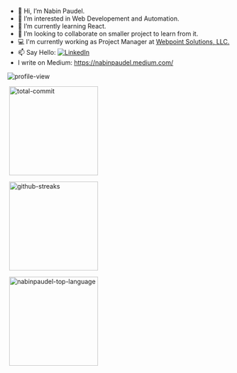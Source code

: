 
- 👋 Hi, I’m Nabin Paudel.
- 👀 I’m interested in Web Developement and Automation.
- 🌱 I’m currently learning React.
- 💞️ I’m looking to collaborate on smaller project to learn from it.
- 💻 I'm currently working as Project Manager at [Webpoint Solutions, LLC.](webpoint.io)
- 📫 Say Hello:  [![LinkedIn](https://img.shields.io/badge/LinkedIn-%230077B5.svg?logo=linkedin&logoColor=white)](https://linkedin.com/in/innabinpaudel) 
- I write on Medium: https://nabinpaudel.medium.com/

<img src="https://komarev.com/ghpvc/?username=nabinpaudel-np" alt="profile-view" />

<br>

<table>
  <tr>
      <p>&nbsp;<img align="center" height="200px" src="https://github-readme-stats.vercel.app/api?username=nabinpaudel-np&theme=gruvbox&hide_border=true&include_all_commits=false&count_private=true" alt="total-commit"/</p>
  </tr>
  <tr>
      <p>&nbsp;<img align="center" height="200px" src="https://github-readme-streak-stats.herokuapp.com/?user=nabinpaudel-np&theme=gruvbox&hide_border=true" alt="github-streaks"/</p>
  </tr>
</tabl

<p>&nbsp;<img align="center" height="200px" src="https://github-readme-stats.vercel.app/api/top-langs/?username=nabinpaudel-np&theme=gruvbox&hide_border=true&include_all_commits=false&count_private=true&layout=compact" alt="nabinpaudel-top-language"/</p>

<!---
nabinpaudel-np/nabinpaudel-np is a ✨ special ✨ repository because its `README.md` (this file) appears on your GitHub profile.
You can click the Preview link to take a look at your changes.
--->
